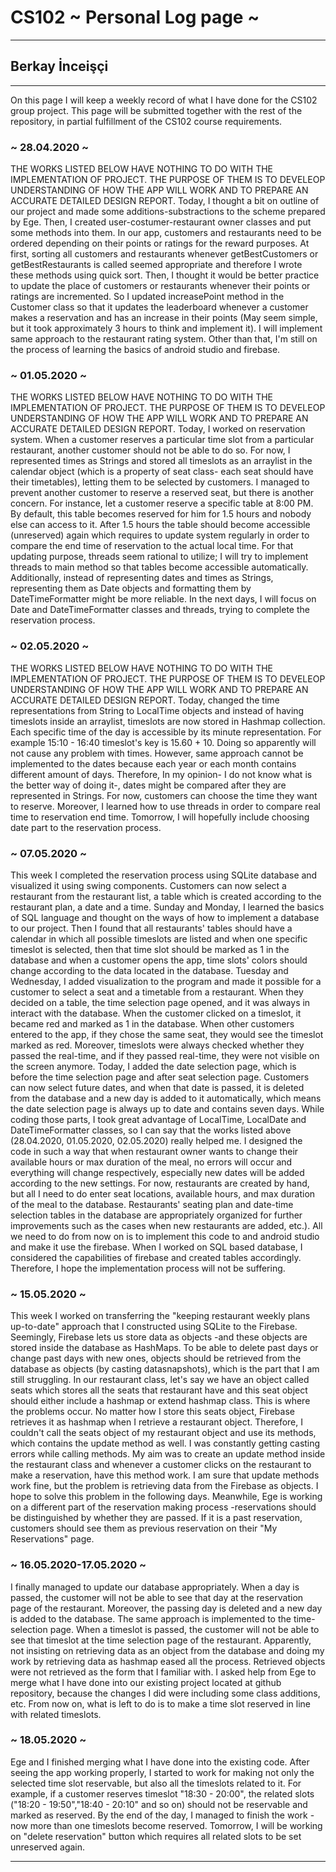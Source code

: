 # CS102 ~ Personal Log page ~
****
## Berkay İnceişçi
****

On this page I will keep a weekly record of what I have done for the CS102 group project. This page will be submitted together with the rest of the repository, in partial fulfillment of the CS102 course requirements.

### ~ 28.04.2020 ~
THE WORKS LISTED BELOW HAVE NOTHING TO DO WITH THE IMPLEMENTATION OF PROJECT. THE PURPOSE OF THEM IS TO DEVELEOP UNDERSTANDING OF HOW THE APP WILL WORK AND TO PREPARE AN ACCURATE DETAILED DESIGN REPORT. Today, I thought a bit on outline of our project and made some additions-substractions to the scheme prepared by Ege. Then, I created user-costumer-restaurant owner classes and put some methods into them. In our app, customers and restaurants need to be ordered depending on their points or ratings for the reward purposes. At first, sorting all customers and restaurants whenever getBestCustomers or getBestRestaurants is called seemed appropriate and therefore I wrote these methods using quick sort. Then, I thought it would be better practice to update the place of customers or restaurants whenever their points or ratings are incremented. So I updated increasePoint method in the Customer class so that it updates the leaderboard whenever a customer makes a reservation and has an increase in their points (May seem simple, but it took approximately 3 hours to think and implement it). I will implement same approach to the restaurant rating system. Other than that, I'm still on the process of learning the basics of android studio and firebase.

### ~ 01.05.2020 ~
THE WORKS LISTED BELOW HAVE NOTHING TO DO WITH THE IMPLEMENTATION OF PROJECT. THE PURPOSE OF THEM IS TO DEVELEOP UNDERSTANDING OF HOW THE APP WILL WORK AND TO PREPARE AN ACCURATE DETAILED DESIGN REPORT. Today, I worked on reservation system. When a customer reserves a particular time slot from a particular restaurant, another customer should not be able to do so. For now, I represented times as Strings and stored all timeslots as an arraylist in the calendar object (which is a property of seat class- each seat should have their timetables), letting them to be selected by customers. I managed to prevent another customer to reserve a reserved seat, but there is another concern. For instance, let a customer reserve a specific table at 8:00 PM. By default, this table becomes reserved for him for 1.5 hours and nobody else can access to it. After 1.5 hours the table should become accessible (unreserved) again which requires to update system regularly in order to compare the end time of reservation to the actual local time. For that updating purpose, threads seem rational to utilize; I will try to implement threads to main method so that tables become accessible automatically. Additionally, instead of representing dates and times as Strings, representing them as Date objects and formatting them by DateTimeFormatter might be more reliable. In the next days, I will focus on Date and DateTimeFormatter classes and threads, trying to complete the reservation process.

### ~ 02.05.2020 ~
THE WORKS LISTED BELOW HAVE NOTHING TO DO WITH THE IMPLEMENTATION OF PROJECT. THE PURPOSE OF THEM IS TO DEVELEOP UNDERSTANDING OF HOW THE APP WILL WORK AND TO PREPARE AN ACCURATE DETAILED DESIGN REPORT. Today, changed the time representations from String to LocalTime objects and instead of having timeslots inside an arraylist, timeslots are now stored in Hashmap collection. Each specific time of the day is accessible by its minute representation. For example 15:10 - 16:40 timeslot's key is 15.60 + 10. Doing so apparently will not cause any problem with times. However, same approach cannot be implemented to the dates because each year or each month contains different amount of days. Therefore, In my opinion- I do not know what is the better way of doing it-, dates might be compared after they are represented in Strings. For now, customers can choose the time they want to reserve. Moreover, I learned how to use threads in order to compare real time to reservation end time. Tomorrow, I will hopefully include choosing date part to the reservation process. 

### ~ 07.05.2020 ~
This week I completed the reservation process using SQLite database and visualized it using swing components. Customers can now select a restaurant from the restaurant list, a table which is created according to the restaurant plan, a date and a time. Sunday and Monday, I learned the basics of SQL language and thought on the ways of how to implement a database to our project. Then I found that all restaurants' tables should have a calendar in which all possible timeslots are listed and when one specific timeslot is selected, then that time slot should be marked as 1 in the database and when a customer opens the app, time slots' colors should change according to the data located in the database. Tuesday and Wednesday, I added visualization to the program and made it possible for a customer to select a seat and a timetable from a restaurant. When they decided on a table, the time selection page opened, and it was always in interact with the database. When the customer clicked on a timeslot, it became red and marked as 1 in the database. When other customers entered to the app, if they chose the same seat, they would see the timeslot marked as red. Moreover, timeslots were always checked whether they passed the real-time, and if they passed real-time, they were not visible on the screen anymore. Today, I added the date selection page, which is before the time selection page and after seat selection page. Customers can now select future dates, and when that date is passed, it is deleted from the database and a new day is added to it automatically, which means the date selection page is always up to date and contains seven days. While coding those parts, I took great advantage of LocalTime, LocalDate and DateTimeFormatter classes, so I can say that the works listed above (28.04.2020, 01.05.2020, 02.05.2020) really helped me. I designed the code in such a way that when restaurant owner wants to change their available hours or max duration of the meal, no errors will occur and everything will change respectively, especially new dates will be added according to the new settings. For now, restaurants are created by hand, but all I need to do enter seat locations, available hours, and max duration of the meal to the database. Restaurants' seating plan and date-time selection tables in the database are appropriately organized for further improvements such as the cases when new restaurants are added, etc.). All we need to do from now on is to implement this code to and android studio and make it use the firebase. When I worked on SQL based database, I considered the capabilities of firebase and created tables accordingly. Therefore, I hope the implementation process will not be suffering.

### ~ 15.05.2020 ~
This week I worked on transferring the "keeping restaurant weekly plans up-to-date" approach that I constructed using SQLite to the Firebase. Seemingly, Firebase lets us store data as objects -and these objects are stored inside the database as HashMaps. To be able to delete past days or change past days with new ones, objects should be retrieved from the database as objects (by casting datasnapshots), which is the part that I am still struggling. In our restaurant class, let's say we have an object called seats which stores all the seats that restaurant have and this seat object should either include a hashmap or extend hashmap class. This is where the problems occur. No matter how I store this seats object, Firebase retrieves it as hashmap when I retrieve a restaurant object. Therefore, I couldn't call the seats object of my restaurant object and use its methods, which contains the update method as well. I was constantly getting casting errors while calling methods. My aim was to create an update method inside the restaurant class and whenever a customer clicks on the restaurant to make a reservation, have this method work. I am sure that update methods work fine, but the problem is retrieving data from the Firebase as objects. I hope to solve this problem in the following days. Meanwhile, Ege is working on a different part of the reservation making process -reservations should be distinguished by whether they are passed. If it is a past reservation, customers should see them as previous reservation on their "My Reservations" page.

### ~ 16.05.2020-17.05.2020 ~
I finally managed to update our database appropriately. When a day is passed, the customer will not be able to see that day at the reservation page of the restaurant. Moreover, the passing day is deleted and a new day is added to the database. The same approach is implemented to the time-selection page. When a timeslot is passed, the customer will not be able to see that timeslot at the time selection page of the restaurant. Apparently, not insisting on retrieving data as an object from the database and doing my work by retrieving data as hashmap eased all the process. Retrieved objects were not retrieved as the form that I familiar with. I asked help from Ege to merge what I have done into our existing project located at github repository, because the changes I did were including some class additions, etc. From now on, what is left to do is to make a time slot reserved in line with related timeslots.

### ~ 18.05.2020 ~
Ege and I finished merging what I have done into the existing code. After seeing the app working properly, I started to work for making not only the selected time slot reservable, but also all the timeslots related to it. For example, if a customer reserves timeslot "18:30 - 20:00", the related slots ("18:20 - 19:50","18:40 - 20:10" and so on) should not be reservable and marked as reserved. By the end of the day, I managed to finish the work - now more than one timeslots become reserved. Tomorrow, I will be working on "delete reservation" button which requires all related slots to be set unreserved again.
****
